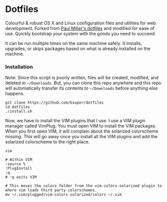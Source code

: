 # Dotfiles

Colourful & robust OS X and Linux configuration files and utilities for web development. Forked from [Paul Miller's dotfiles](https://dotfiles.github.io/) and modified for ease of use. Quickly bootstrap your system with the goods you need to succeed.

It can be run multiple times on the same machine safely. It installs, upgrades, or skips packages based on what is already installed on the machine.

### Installation

Note: Since this script is poorly written, files will be created, modified, and deleted in `~/Downloads`. But, you can clone this repo anywhere and this repo will automatically transfer its contents to `~/Downloads` before anything else happens.

```
git clone https://github.com/bsuper/dotfiles
cd dotfiles
./install.sh
```

Now, we have to install the VIM plugins that I use. I use a VIM plugin manager called VimPlug. You must open VIM to install the VIM packages. When you first open VIM, it will complain about the solarized colorscheme missing. This will go away once you install all the VIM plugins and add the solarized colorscheme to the right place.

```
vim

# Within VIM
:source %
:PlugInstall
:q
# :q exits VIM

# This moves the colors folder from the vim-colors-solarized plugin to where vim loads third party colorschemes.
mv ~/.vim/plugged/vim-colors-solarized/colors ~/.vim
```

